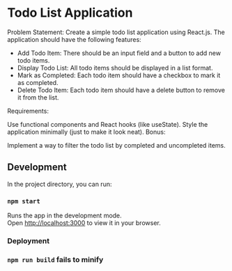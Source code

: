 # Todo List Application

Problem Statement:
Create a simple todo list application using React.js. The application should have the following features:

- Add Todo Item: There should be an input field and a button to add new todo items.
- Display Todo List: All todo items should be displayed in a list format.
- Mark as Completed: Each todo item should have a checkbox to mark it as completed.
- Delete Todo Item: Each todo item should have a delete button to remove it from the list.

Requirements:

Use functional components and React hooks (like useState).
Style the application minimally (just to make it look neat).
Bonus:

Implement a way to filter the todo list by completed and uncompleted items.


## Development

In the project directory, you can run:

### `npm start`

Runs the app in the development mode.\
Open [http://localhost:3000](http://localhost:3000) to view it in your browser.


### Deployment

### `npm run build` fails to minify